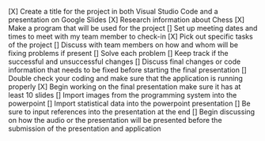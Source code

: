 [X] Create a title for the project in both Visual Studio Code and a presentation on Google Slides
[X] Research information about Chess
[X] Make a program that will be used for the project
[] Set up meeting dates and times to meet with my team member to check-in
[X] Pick out specific tasks of the project 
[] Discuss with team members on how and whom will be fixing problems if present
[] Solve each problem
[] Keep track if the successful and unsuccessful changes
[] Discuss final changes or code information that needs to be fixed before starting the final presentation
[] Double check your coding and make sure that the application is running properly
[X] Begin working on the final presentation make sure it has at least 10 slides
[] Import images from the programming system into the powerpoint
[] Import statistical data into the powerpoint presentation
[] Be sure to input references into the presentation at the end
[] Begin discussing on how the audio or the presentation will be presented before the submission of the presentation and application
